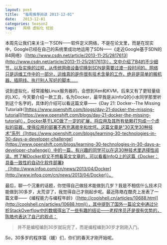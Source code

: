 ```yaml
---
layout: post
title:  "每周推荐阅读 2013-12-01"
date:   2013-12-01
categories: Season2 
tags:   网络 虚拟化 经验
---
```


本周先让我们来关注一下SDN——软件定义网络，不是在论文里，而是在现实中，Google已经在自己的系统里成功地运用了SDN——《走近Google基于SDN的B4网络》（[http://www.csdn.net/article/2013-11-25/2817613](http://www.csdn.net/article/2013-11-25/2817613)），文中介绍了B4的不少细节，以及实施的过程，从传统网络设备切换到SDN是需要过渡一段时间的。网络只是运维工作中的一部分，运维真的是件很有技术含量的工作，绝非是简单的搬机器、插网线、执行别人写好的脚本……

说到虚拟化，经常接触Linux服务器的，会想到Xen和KVM，后来又有了更轻量级的LXC，今天要介绍一款工具，名为Docker，最早我是从InfoQ的小水同学那里听到这个名字的，具体的介绍可以看这篇文章——《Day 21: Docker--The Missing Tutorial》（[https://www.openshift.com/blogs/day-21-docker-the-missing-tutorial](https://www.openshift.com/blogs/day-21-docker-the-missing-tutorial)），Docker基于LXC做了一定的扩展，将应用及其所有依赖打包成一个虚拟的容器，使得应用的部署不再充满艰辛和坎坷。这篇文章是“30天学30种技术”系列（[https://www.openshift.com/blogs/learning-30-technologies-in-30-days-a-developer-challenge](https://www.openshift.com/blogs/learning-30-technologies-in-30-days-a-developer-challenge)）中的一篇，有兴趣的同学可以在这30种技术里选择性阅读。想了解Docker却又不想看英文文章的，可以看看InfoQ上的这篇《Docker：具备一致性的自动化软件部署》（[http://www.infoq.com/cn/news/2013/04/Docker](http://www.infoq.com/cn/news/2013/04/Docker)）。

最后，聊一个沉重的话题，你觉得自己做技术能做到几岁？我是不相信什么技术只能做到30多岁，太荒谬了，我觉得自己才刚起步呢。最近陈皓在酷壳上发表了一篇文章——《编程能力与编程年龄》（[http://coolshell.cn/articles/10688.html](http://coolshell.cn/articles/10688.html)），其中提到了国外一篇论文中通过分析StackOverflow中的数据得出了一些有趣的结论——老程序员还是很有优势的，陈皓也表达了自己的观点：

>并不是编程编到30岁就玩完了，而是编程编到30岁才刚刚入门。

So，30多岁的程序猿（媛）们，你们的春天才刚开始呢。